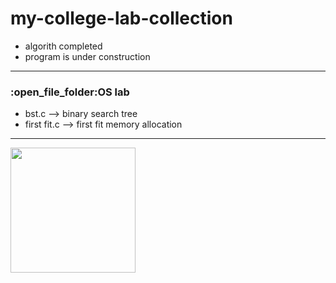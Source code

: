 # my-college-lab-collection

+ algorith completed <br>
+ program is under construction
<hr>
<h3>:open_file_folder:OS lab </h3>

- bst.c --> binary search tree
- first fit.c --> first fit memory allocation

<hr>
<img src="https://github.com/Binil-V-B/my-college-lab-collection/blob/main/logo.png" width="200" height="200">